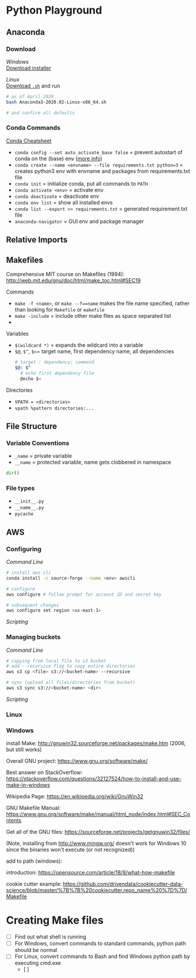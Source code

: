 # Python Playground

<!-- ----------------------------------------------------------------------- -->
<!-- Anaconda -->
<!-- ----------------------------------------------------------------------- -->
## Anaconda

### Download
_Windows_ <br>
[Download installer](https://www.anaconda.com/distribution/)

_Linux_ <br>
[Download `.sh`](https://www.anaconda.com/distribution/) and run
```bash
# as of April 2020
bash Anaconda3-2020.02-Linux-x86_64.sh

# and confirm all defaults
```

### Conda Commands
[Conda Cheatsheet](https://docs.conda.io/projects/conda/en/4.6.0/_downloads/52a95608c49671267e40c689e0bc00ca/conda-cheatsheet.pdf)
- `conda config --set auto_activate_base false` = prevent autostart of conda on the (base) env ([more info](https://stackoverflow.com/questions/54429210/how-do-i-prevent-conda-from-activating-the-base-environment-by-default))
- `conda create --name <envname> --file requirements.txt python=3` = creates python3 env with envname and packages from requirements.txt file
- `conda init` = initialize conda, put all commands to `PATH`
- `conda activate <env>` = activate env
- `conda deactivate` = deactivate env
- `conda env list` = show all installed envs
- `conda list --export >> requirements.txt` = generated requirement.txt file
- `anaconda-navigator` = GUI env and package manager

<!-- ----------------------------------------------------------------------- -->
<!-- Relative Imports -->
<!-- ----------------------------------------------------------------------- -->
## Relative Imports

<!-- ----------------------------------------------------------------------- -->
<!-- Makefiles -->
<!-- ----------------------------------------------------------------------- -->
## Makefiles

Comprehensive MIT course on Makefiles (1994): http://web.mit.edu/gnu/doc/html/make_toc.html#SEC19

Commands <br>
- `make -f <name>`, or `make --f==name` makes the file name specified, rather than looking for `Makefile` or `makefile`
- `make -include` = include other make files as space separated list
-

Variables <br>
- `$(wildcard *)` = expands the wildcard into a variable
- `$@`, `$^`, `$<`= target name, first dependency name, all dependencies
  ```bash
  # target : dependency; command
  $@: $^
    # echo first dependency file
    @echo $<
  ```

Directories <br>
- `VPATH = <directories>`
- `vpath %pattern directories:...`

<!-- ----------------------------------------------------------------------- -->
<!-- File Structure -->
<!-- ----------------------------------------------------------------------- -->
## File Structure

### Variable Conventions
- `_name` = private variable
- `__name` = protected variable, name gets clobbered in namespace

```python
dir()
```

### File types
- `__init__.py`
- `__name__.py`
- `pycache`

<!-- ----------------------------------------------------------------------- -->
<!-- AWS -->
<!-- ----------------------------------------------------------------------- -->
## AWS

### Configuring
_Command Line_
``` bash
# install aws cli
conda install -c source-forge --name <env> awscli

# configure
aws configure # follow prompt for account ID and secret key

# subsequent changes
aws configure set region <us-east-1>
```

_Scripting_

### Managing buckets
_Command Line_
```bash
# copying from local file to s3 bucket
# add --recursive flag to copy entire directories
aws s3 cp <file> s3://<bucket-name> --recursive

# sync (upload all files/directories from bucket)
aws s3 sync s3://<bucket-name> <dir>
```


_Scripting_

<!-- ----------------------------------------------------------------------- -->
<!-- File Structure -->
<!-- ----------------------------------------------------------------------- -->
### Linux

### Windows
install Make: http://gnuwin32.sourceforge.net/packages/make.htm (2006, but still works)

Overall GNU project: https://www.gnu.org/software/make/

Best answer on StackOverflow: https://stackoverflow.com/questions/32127524/how-to-install-and-use-make-in-windows

Wikipedia Page: https://en.wikipedia.org/wiki/GnuWin32

GNU Makefile Manual: https://www.gnu.org/software/make/manual/html_node/index.html#SEC_Contents

Get all of the GNU files: https://sourceforge.net/projects/getgnuwin32/files/

(Note, installing from http://www.mingw.org/ doesn't work for Windows 10 since the binaries won't execute (or not recognized))

add to path (windows):

introduction: https://opensource.com/article/18/8/what-how-makefile

cookie cutter example: https://github.com/drivendata/cookiecutter-data-science/blob/master/%7B%7B%20cookiecutter.repo_name%20%7D%7D/Makefile

# Creating Make files

- [ ] Find out what shell is running
 - [ ] For Windows, convert commands to standard commands, python path should be normal
 - [ ] For Linux, convert commands to Bash and find Windows python path by executing cmd.exe
    - [ ]
